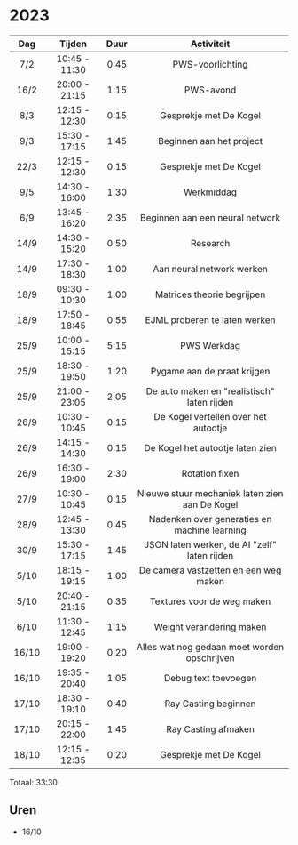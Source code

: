 # 2023

|  Dag  |    Tijden     | Duur |                   Activiteit                   |
|:-----:|:-------------:|:----:|:----------------------------------------------:|
|  7/2  | 10:45 - 11:30 | 0:45 |                PWS-voorlichting                |
| 16/2  | 20:00 - 21:15 | 1:15 |                   PWS-avond                    |
|  8/3  | 12:15 - 12:30 | 0:15 |             Gesprekje met De Kogel             |
|  9/3  | 15:30 - 17:15 | 1:45 |            Beginnen aan het project            |
| 22/3  | 12:15 - 12:30 | 0:15 |             Gesprekje met De Kogel             |
|  9/5  | 14:30 - 16:00 | 1:30 |                   Werkmiddag                   |
|  6/9  | 13:45 - 16:20 | 2:35 |        Beginnen aan een neural network         |
| 14/9  | 14:30 - 15:20 | 0:50 |                    Research                    |
| 14/9  | 17:30 - 18:30 | 1:00 |           Aan neural network werken            |
| 18/9  | 09:30 - 10:30 | 1:00 |           Matrices theorie begrijpen           |
| 18/9  | 17:50 - 18:45 | 0:55 |         EJML proberen te laten werken          |
| 25/9  | 10:00 - 15:15 | 5:15 |                  PWS Werkdag                   |
| 25/9  | 18:30 - 19:50 | 1:20 |          Pygame aan de praat krijgen           |
| 25/9  | 21:00 - 23:05 | 2:05 |  De auto maken en "realistisch" laten rijden   |
| 26/9  | 10:30 - 10:45 | 0:15 |      De Kogel vertellen over het autootje      |
| 26/9  | 14:15 - 14:30 | 0:15 |        De Kogel het autootje laten zien        |
| 26/9  | 16:30 - 19:00 | 2:30 |                 Rotation fixen                 |
| 27/9  | 10:30 - 10:45 | 0:15 | Nieuwe stuur mechaniek laten zien aan De Kogel |
| 28/9  | 12:45 - 13:30 | 0:45 |  Nadenken over generaties en machine learning  |
| 30/9  | 15:30 - 17:15 | 1:45 |  JSON laten werken, de AI "zelf" laten rijden  |
| 5/10  | 18:15 - 19:15 | 1:00 |     De camera vastzetten en een weg maken      |
| 5/10  | 20:40 - 21:15 | 0:35 |           Textures voor de weg maken           |
| 6/10  | 11:30 - 12:45 | 1:15 |            Weight verandering maken            |
| 16/10 | 19:00 - 19:20 | 0:20 |  Alles wat nog gedaan moet worden opschrijven  |
| 16/10 | 19:35 - 20:40 | 1:05 |              Debug text toevoegen              |
| 17/10 | 18:30 - 19:10 | 0:40 |              Ray Casting beginnen              |
| 17/10 | 20:15 - 22:00 | 1:45 |              Ray Casting afmaken               |
| 18/10 | 12:15 - 12:35 | 0:20 |             Gesprekje met De Kogel             |

Totaal: 33:30


## Uren
- 16/10